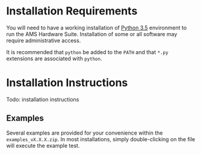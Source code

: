 # Installation Requirements

You will need to have a working installation of 
[Python 3.5](https://www.python.org/downloads/) environment to run
the AMS Hardware Suite.  Installation of some or all software may require
administrative access.

It is recommended that `python` be added to the `PATH` and that `*.py`
extensions are associated with `python`.

# Installation Instructions

Todo: installation instructions

## Examples

Several examples are provided for your convenience within the 
`examples_vX.X.X.zip`.  In most installations, simply double-clicking
on the file will execute the example test.
